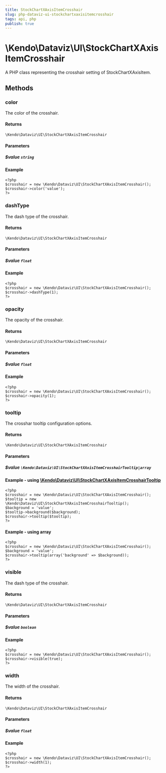 ```yaml
---
title: StockChartXAxisItemCrosshair
slug: php-dataviz-ui-stockchartxaxisitemcrosshair
tags: api, php
publish: true
---
```


# \Kendo\Dataviz\UI\StockChartXAxisItemCrosshair

A PHP class representing the crosshair setting of StockChartXAxisItem.


## Methods

### color
The color of the crosshair.

#### Returns
`\Kendo\Dataviz\UI\StockChartXAxisItemCrosshair`

#### Parameters

##### $value `string`



#### Example 
    <?php
    $crosshair = new \Kendo\Dataviz\UI\StockChartXAxisItemCrosshair();
    $crosshair->color('value');
    ?>

### dashType
The dash type of the crosshair.

#### Returns
`\Kendo\Dataviz\UI\StockChartXAxisItemCrosshair`

#### Parameters

##### $value `float`



#### Example 
    <?php
    $crosshair = new \Kendo\Dataviz\UI\StockChartXAxisItemCrosshair();
    $crosshair->dashType(1);
    ?>

### opacity
The opacity of the crosshair.

#### Returns
`\Kendo\Dataviz\UI\StockChartXAxisItemCrosshair`

#### Parameters

##### $value `float`



#### Example 
    <?php
    $crosshair = new \Kendo\Dataviz\UI\StockChartXAxisItemCrosshair();
    $crosshair->opacity(1);
    ?>

### tooltip

The crosshar tooltip configuration options.

#### Returns
`\Kendo\Dataviz\UI\StockChartXAxisItemCrosshair`

#### Parameters

##### $value `\Kendo\Dataviz\UI\StockChartXAxisItemCrosshairTooltip|array`


#### Example - using [\Kendo\Dataviz\UI\StockChartXAxisItemCrosshairTooltip](/api/wrappers/php/Kendo/Dataviz/UI/StockChartXAxisItemCrosshairTooltip)
    <?php
    $crosshair = new \Kendo\Dataviz\UI\StockChartXAxisItemCrosshair();
    $tooltip = new \Kendo\Dataviz\UI\StockChartXAxisItemCrosshairTooltip();
    $background = 'value';
    $tooltip->background($background);
    $crosshair->tooltip($tooltip);
    ?>

#### Example - using array

    <?php
    $crosshair = new \Kendo\Dataviz\UI\StockChartXAxisItemCrosshair();
    $background = 'value';
    $crosshair->tooltip(array('background' => $background));
    ?>

### visible
The dash type of the crosshair.

#### Returns
`\Kendo\Dataviz\UI\StockChartXAxisItemCrosshair`

#### Parameters

##### $value `boolean`



#### Example 
    <?php
    $crosshair = new \Kendo\Dataviz\UI\StockChartXAxisItemCrosshair();
    $crosshair->visible(true);
    ?>

### width
The width of the crosshair.

#### Returns
`\Kendo\Dataviz\UI\StockChartXAxisItemCrosshair`

#### Parameters

##### $value `float`



#### Example 
    <?php
    $crosshair = new \Kendo\Dataviz\UI\StockChartXAxisItemCrosshair();
    $crosshair->width(1);
    ?>

